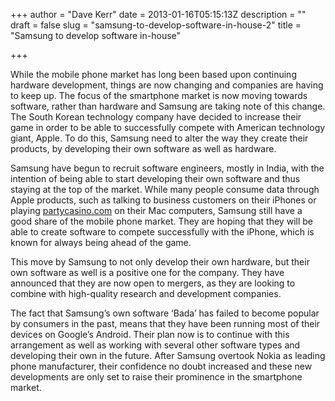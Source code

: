 +++
author = "Dave Kerr"
date = 2013-01-16T05:15:13Z
description = ""
draft = false
slug = "samsung-to-develop-software-in-house-2"
title = "Samsung to develop software in-house"

+++


While the mobile phone market has long been based upon continuing hardware development, things are now changing and companies are having to keep up. The focus of the smartphone market is now moving towards software, rather than hardware and Samsung are taking note of this change. The South Korean technology company have decided to increase their game in order to be able to successfully compete with American technology giant, Apple. To do this, Samsung need to alter the way they create their products, by developing their own software as well as hardware.

Samsung have begun to recruit software engineers, mostly in India, with the intention of being able to start developing their own software and thus staying at the top of the market. While many people consume data through Apple products, such as talking to business customers on their iPhones or playing <a href="http://de.partycasino.com/">partycasino.com</a> on their Mac computers, Samsung still have a good share of the mobile phone market. They are hoping that they will be able to create software to compete successfully with the iPhone, which is known for always being ahead of the game.

This move by Samsung to not only develop their own hardware, but their own software as well is a positive one for the company. They have announced that they are now open to mergers, as they are looking to combine with high-quality research and development companies.

The fact that Samsung’s own software ‘Bada’ has failed to become popular by consumers in the past, means that they have been running most of their devices on Google’s Android. Their plan now is to continue with this arrangement as well as working with several other software types and developing their own in the future. After Samsung overtook Nokia as leading phone manufacturer, their confidence no doubt increased and these new developments are only set to raise their prominence in the smartphone market.

